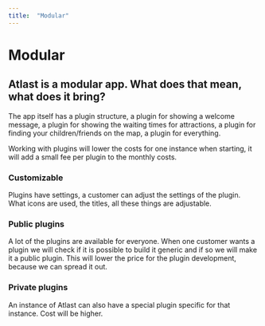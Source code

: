 ```yaml
---
title:  "Modular"
---
```


# Modular

## Atlast is a modular app. What does that mean, what does it bring?

The app itself has a plugin structure, a plugin for showing a welcome message, a plugin for showing the waiting times for attractions, a plugin for finding your children/friends on the map, a plugin for everything.

Working with plugins will lower the costs for one instance when starting, it will add a small fee per plugin to the monthly costs.

### Customizable

Plugins have settings, a customer can adjust the settings of the plugin. What icons are used, the titles, all these things are adjustable.

### Public plugins

A lot of the plugins are available for everyone. When one customer wants a plugin we will check if it is possible to build it generic and if so we will make it a public plugin. This will lower the price for the plugin development, because we can spread it out.

### Private plugins

An instance of Atlast can also have a special plugin specific for that instance. Cost will be higher.

